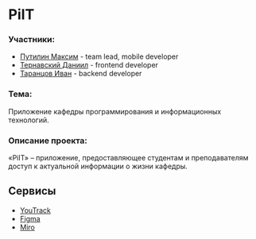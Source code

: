 # PiIT

### Участники:
* [Путилин Максим](https://github.com/partickle/) - team lead, mobile developer
* [Тернавский Даниил](https://github.com/Ternavksy) - frontend developer
* [Таранцов Иван](https://github.com/Shish-ai-ai) - backend developer

### Тема: 
Приложение кафедры программирования и информационных технологий.

### Описание проекта:
«PiIT» – приложение, предоставляющее студентам и преподавателям доступ к актуальной информации о жизни кафедры.

## Сервисы
* [YouTrack](https://shish-ai-ai.youtrack.cloud/agiles/159-7/current)
* [Figma](https://www.figma.com/file/vG3qdvjGZk7O1X4Ai4JRwP/PiIT)
* [Miro](https://miro.com/app/board/uXjVKc8Z7io=/)
